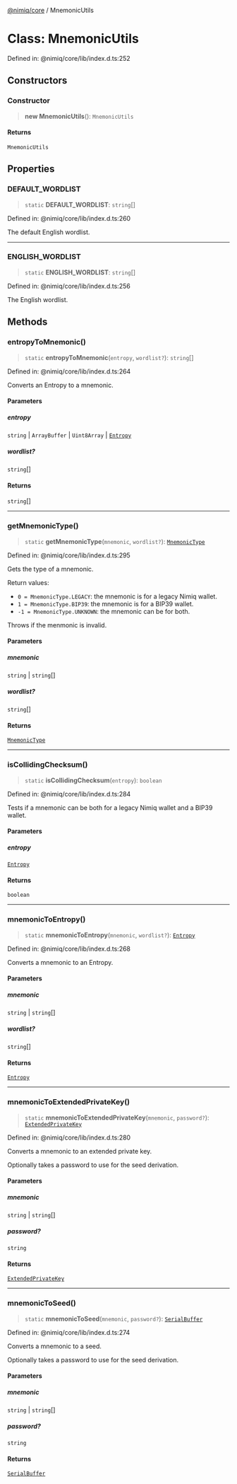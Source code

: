 [@nimiq/core](../globals.md) / MnemonicUtils

# Class: MnemonicUtils

Defined in: @nimiq/core/lib/index.d.ts:252

## Constructors

### Constructor

> **new MnemonicUtils**(): `MnemonicUtils`

#### Returns

`MnemonicUtils`

## Properties

### DEFAULT\_WORDLIST

> `static` **DEFAULT\_WORDLIST**: `string`[]

Defined in: @nimiq/core/lib/index.d.ts:260

The default English wordlist.

***

### ENGLISH\_WORDLIST

> `static` **ENGLISH\_WORDLIST**: `string`[]

Defined in: @nimiq/core/lib/index.d.ts:256

The English wordlist.

## Methods

### entropyToMnemonic()

> `static` **entropyToMnemonic**(`entropy`, `wordlist?`): `string`[]

Defined in: @nimiq/core/lib/index.d.ts:264

Converts an Entropy to a mnemonic.

#### Parameters

##### entropy

`string` | `ArrayBuffer` | `Uint8Array` | [`Entropy`](Entropy.md)

##### wordlist?

`string`[]

#### Returns

`string`[]

***

### getMnemonicType()

> `static` **getMnemonicType**(`mnemonic`, `wordlist?`): [`MnemonicType`](../@nimiq/namespaces/MnemonicUtils/enumerations/MnemonicType.md)

Defined in: @nimiq/core/lib/index.d.ts:295

Gets the type of a mnemonic.

Return values:
- `0 = MnemonicType.LEGACY`: the mnemonic is for a legacy Nimiq wallet.
- `1 = MnemonicType.BIP39`: the mnemonic is for a BIP39 wallet.
- `-1 = MnemonicType.UNKNOWN`: the mnemonic can be for both.

Throws if the menmonic is invalid.

#### Parameters

##### mnemonic

`string` | `string`[]

##### wordlist?

`string`[]

#### Returns

[`MnemonicType`](../@nimiq/namespaces/MnemonicUtils/enumerations/MnemonicType.md)

***

### isCollidingChecksum()

> `static` **isCollidingChecksum**(`entropy`): `boolean`

Defined in: @nimiq/core/lib/index.d.ts:284

Tests if a mnemonic can be both for a legacy Nimiq wallet and a BIP39 wallet.

#### Parameters

##### entropy

[`Entropy`](Entropy.md)

#### Returns

`boolean`

***

### mnemonicToEntropy()

> `static` **mnemonicToEntropy**(`mnemonic`, `wordlist?`): [`Entropy`](Entropy.md)

Defined in: @nimiq/core/lib/index.d.ts:268

Converts a mnemonic to an Entropy.

#### Parameters

##### mnemonic

`string` | `string`[]

##### wordlist?

`string`[]

#### Returns

[`Entropy`](Entropy.md)

***

### mnemonicToExtendedPrivateKey()

> `static` **mnemonicToExtendedPrivateKey**(`mnemonic`, `password?`): [`ExtendedPrivateKey`](ExtendedPrivateKey.md)

Defined in: @nimiq/core/lib/index.d.ts:280

Converts a mnemonic to an extended private key.

Optionally takes a password to use for the seed derivation.

#### Parameters

##### mnemonic

`string` | `string`[]

##### password?

`string`

#### Returns

[`ExtendedPrivateKey`](ExtendedPrivateKey.md)

***

### mnemonicToSeed()

> `static` **mnemonicToSeed**(`mnemonic`, `password?`): [`SerialBuffer`](SerialBuffer.md)

Defined in: @nimiq/core/lib/index.d.ts:274

Converts a mnemonic to a seed.

Optionally takes a password to use for the seed derivation.

#### Parameters

##### mnemonic

`string` | `string`[]

##### password?

`string`

#### Returns

[`SerialBuffer`](SerialBuffer.md)
